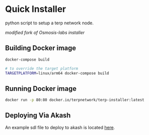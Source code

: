 # Quick Installer
python script to setup a terp network node.


*modified fork of Osmosis-labs installer*


## Building Docker image 
```sh
docker-compose build
```
```sh
# to override the target platform
TARGETPLATFORM=linux/arm64 docker-compose build
```
## Running Docker image 
```sh
docker run -p 80:80 docker.io/terpnetwork/terp-installer:latest
```

## Deploying Via Akash
An example sdl file to deploy to akash is located [here](./akash.sdl).